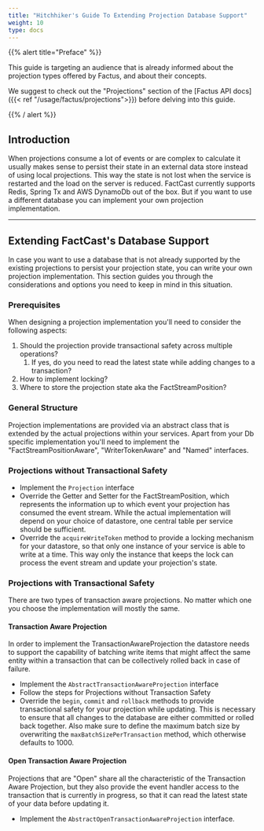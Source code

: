 ```yaml
---
title: "Hitchhiker's Guide To Extending Projection Database Support"
weight: 10
type: docs
---
```


{{% alert title="Preface" %}}

This guide is targeting an audience that is already informed about the projection types offered by Factus, and about
their concepts.

We suggest to check out the "Projections" section of the [Factus API docs]({{< ref "/usage/factus/projections">}})
before delving into this guide.

{{% / alert %}}

## Introduction

When projections consume a lot of events or are complex to calculate it usually makes sense to persist their state in an
external data store instead of using local projections. This way the state is not lost when the service is restarted and the load
on the server is reduced. FactCast currently supports Redis, Spring Tx and AWS DynamoDb out of the box. But if you want to use a
different database you can implement your own projection implementation.

---

## Extending FactCast's Database Support

In case you want to use a database that is not already supported by the existing projections to persist your
projection state, you can write your own projection implementation. This section guides you through the considerations
and options you need to keep in mind in this situation.

### Prerequisites

When designing a projection implementation you'll need to consider the following aspects:

1. Should the projection provide transactional safety across multiple operations?
   1. If yes, do you need to read the latest state while adding changes to a transaction?
2. How to implement locking?
3. Where to store the projection state aka the FactStreamPosition?

### General Structure

Projection implementations are provided via an abstract class that is extended by the actual projections within your
services. Apart from your Db specific implementation you'll need to implement the "FactStreamPositionAware",
"WriterTokenAware" and "Named" interfaces.

### Projections without Transactional Safety

- Implement the `Projection` interface
- Override the Getter and Setter for the FactStreamPosition, which represents the information up to which event your
  projection has consumed the event stream. While the actual implementation will depend on your choice of datastore,
  one central table per service should be sufficient.
- Override the `acquireWriteToken` method to provide a locking mechanism for your datastore, so that only one instance
  of your service is able to write at a time. This way only the instance that keeps the lock can process the event
  stream and update your projection's state.

### Projections with Transactional Safety

There are two types of transaction aware projections. No matter which one you choose the implementation will mostly the
same.

#### Transaction Aware Projection

In order to implement the TransactionAwareProjection the datastore needs to support the capability of batching write
items that might affect the same entity within a transaction that can be collectively rolled back in case of failure.

- Implement the `AbstractTransactionAwareProjection` interface
- Follow the steps for Projections without Transaction Safety
- Override the `begin`, `commit` and `rollback` methods to provide transactional safety for your projection
  while updating. This is necessary to ensure that all changes to the database are either committed or rolled back
  together. Also make sure to define the maximum batch size by overwriting the `maxBatchSizePerTransaction` method,
  which otherwise defaults to 1000.

#### Open Transaction Aware Projection

Projections that are "Open" share all the characteristic of the Transaction Aware Projection, but they also provide the
event handler access to the transaction that is currently in progress, so that it can read the latest state of your data
before updating it.

- Implement the `AbstractOpenTransactionAwareProjection` interface.
